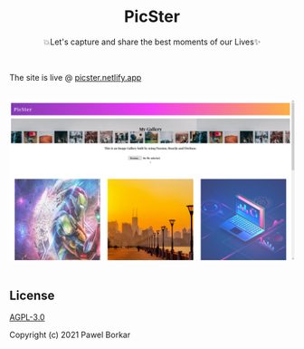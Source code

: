 <div align = "center">

# PicSter

💥Let's capture and share the best moments of our Lives✨

</div>

<br>

 The site is live @ [picster.netlify.app](https://picster.pawelborkar.com) 

<br>
 <img src ="./src/Picster.png">

 <br>
<br>

 ## License

 [AGPL-3.0](LICENSE)

Copyright (c) 2021 Pawel Borkar